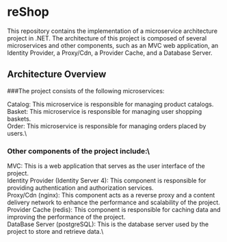 # reShop
This repository contains the implementation of a microservice architecture project in .NET. The architecture of this project is composed of several microservices and other components, such as an MVC web application, an Identity Provider, a Proxy/Cdn, a Provider Cache, and a Database Server.

## Architecture Overview
###The project consists of the following microservices:

Catalog: This microservice is responsible for managing product catalogs.\
Basket: This microservice is responsible for managing user shopping baskets.\
Order: This microservice is responsible for managing orders placed by users.\
### Other components of the project include:\

MVC: This is a web application that serves as the user interface of the project.\
Identity Provider (Identity Server 4): This component is responsible for providing authentication and authorization services.\
Proxy/Cdn (nginx): This component acts as a reverse proxy and a content delivery network to enhance the performance and scalability of the project.\
Provider Cache (redis): This component is responsible for caching data and improving the performance of the project.\
DataBase Server (postgreSQL): This is the database server used by the project to store and retrieve data.\
